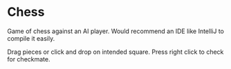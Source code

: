 # Chess
Game of chess against an AI player. Would recommend an IDE like IntelliJ to compile it easily.

Drag pieces or click and drop on intended square. Press right click to check for checkmate.
